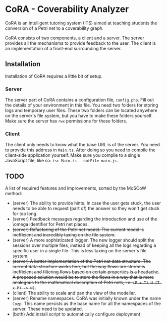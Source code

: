 # CoRA - Coverability Analyzer

CoRA is an intelligent tutoring system (ITS) aimed at teaching students the conversion of a Petri net to a coverability graph.

CoRA consists of two components, a client and a server. The server provides all the mechanisms to provide feedback to the user. The client is an implementation of a front-end surrounding the server.

## Installation
Installation of CoRA requires a little bit of setup.
### Server
The server part of CoRA contains a configuration file, `config.php`. Fill out the details of your environment in this file. You need two folders for storing logs and temporary user files. These two folders can be located anywhere on the server's file system, but you have to make these folders yourself. Make sure the server has `rwx` permissions for these folders.

### Client
The client only needs to know what the base URL is of the server. You need to provide this address in `Main.ts`. After doing so you need to compile the client-side application yourself. Make sure you compile to a single JavaScript file, like so: `tsc Main.ts --outFile main.js`.

## TODO
A list of required features and improvements, sorted by the MoSCoW method:
* (server) The ability to provide hints. In case the user gets stuck, the user needs to be able to request (part of) the answer so they won't get stuck for too long.
* (server) Feedback messages regarding the introduction and use of the \omega identifier for Petri net places.
* ~~(server) Refactoring of the Petri net model. The current model is inefficient and incredibly taxing on the file system.~~
* (server) A more sophisticated logger. The new logger should split the sessions over multiple files, instead of keeping all the logs regarding a specific user in a single file. This is less taxing on the server's file system.
* ~~(server) A better implementation of the Petri net data structure. The current data structure works fine, but the way flows are stored is inefficient and filtering flows based on certain properties is a headache. A proposed solution would be to store the flows in a way that is more analogous to the mathmatical description of Petri nets, i.e. `(P x T) U (T x P) -> N)`.~~
* (client) The ability to scale and pan the view of the modeller.
* (server) Rename namespaces. CoRA was initially known under the name `Cozp`. This name persists as the base name for all the namespaces of the server. These need to be updated.
* (both) Add install script to automatically configure deployment
